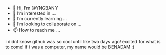 - 👋 Hi, I’m @YNGBANY
- 👀 I’m interested in ...
- 🌱 I’m currently learning ...
- 💞️ I’m looking to collaborate on ...
- 📫 How to reach me ...

<!---
YNGBANY/YNGBANY is a ✨ special ✨ repository because its `README.md` (this file) appears on your GitHub profile.
You can click the Preview link to take a look at your changes.
--->

i didnt know github was so cool until like two days ago! excited for what is to come! if i was a computer, my name would be BENADAM :)
